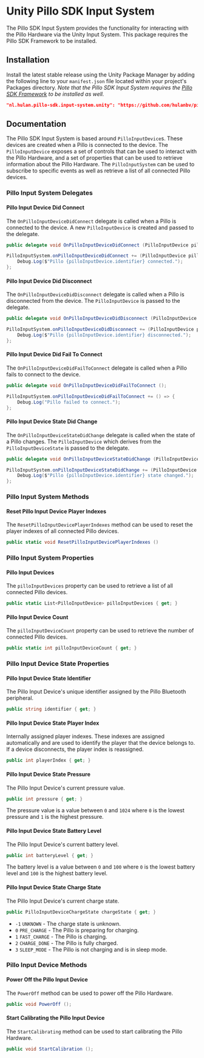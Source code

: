 # Unity Pillo SDK Input System

The Pillo SDK Input System provides the functionality for interacting with the Pillo Hardware via the Unity Input System. This package requires the Pillo SDK Framework to be installed.

## Installation

Install the latest stable release using the Unity Package Manager by adding the following line to your `manifest.json` file located within your project's Packages directory. _Note that the Pillo SDK Input System requires the [Pillo SDK Framework](#unity-pillo-sdk-framework) to be installed as well._

```json
"nl.hulan.pillo-sdk.input-system.unity": "https://github.com/hulanbv/pillo-sdk-mono.git?path=/UnityInputSystem"
```

## Documentation

The Pillo SDK Input System is based around `PilloInputDevice`s. These devices are created when a Pillo is connected to the device. The `PilloInputDevice` exposes a set of controls that can be used to interact with the Pillo Hardware, and a set of properties that can be used to retrieve information about the Pillo Hardware. The `PilloInputSystem` can be used to subscribe to specific events as well as retrieve a list of all connected Pillo devices.

### Pillo Input System Delegates

#### Pillo Input Device Did Connect

The `OnPilloInputDeviceDidConnect` delegate is called when a Pillo is connected to the device. A new `PilloInputDevice` is created and passed to the delegate.

```csharp
public delegate void OnPilloInputDeviceDidConnect (PilloInputDevice pilloInputDevice);
```

```csharp
PilloInputSystem.onPilloInputDeviceDidConnect += (PilloInputDevice pilloInputDevice) => {
    Debug.Log($"Pillo {pilloInputDevice.identifier} connected.");
};
```

#### Pillo Input Device Did Disconnect

The `OnPilloInputDeviceDidDisconnect` delegate is called when a Pillo is disconnected from the device. The `PilloInputDevice` is passed to the delegate.

```csharp
public delegate void OnPilloInputDeviceDidDisconnect (PilloInputDevice pilloInputDevice);
```

```csharp
PilloInputSystem.onPilloInputDeviceDidDisconnect += (PilloInputDevice pilloInputDevice) => {
    Debug.Log($"Pillo {pilloInputDevice.identifier} disconnected.");
};
```

#### Pillo Input Device Did Fail To Connect

The `OnPilloInputDeviceDidFailToConnect` delegate is called when a Pillo fails to connect to the device.

```csharp
public delegate void OnPilloInputDeviceDidFailToConnect ();
```

```csharp
PilloInputSystem.onPilloInputDeviceDidFailToConnect += () => {
    Debug.Log("Pillo failed to connect.");
};
```

#### Pillo Input Device State Did Change

The `OnPilloInputDeviceStateDidChange` delegate is called when the state of a Pillo changes. The `PilloInputDevice` which derives from the `PilloInputDeviceState` is passed to the delegate.

```csharp
public delegate void OnPilloInputDeviceStateDidChange (PilloInputDevice pilloInputDevice);
```

```csharp
PilloInputSystem.onPilloInputDeviceStateDidChange += (PilloInputDevice pilloInputDevice) => {
    Debug.Log($"Pillo {pilloInputDevice.identifier} state changed.");
};
```

### Pillo Input System Methods

#### Reset Pillo Input Device Player Indexes

The `ResetPilloInputDevicePlayerIndexes` method can be used to reset the player indexes of all connected Pillo devices.

```csharp
public static void ResetPilloInputDevicePlayerIndexes ()
```

### Pillo Input System Properties

#### Pillo Input Devices

The `pilloInputDevices` property can be used to retrieve a list of all connected Pillo devices.

```csharp
public static List<PilloInputDevice> pilloInputDevices { get; }
```

#### Pillo Input Device Count

The `pilloInputDeviceCount` property can be used to retrieve the number of connected Pillo devices.

```csharp
public static int pilloInputDeviceCount { get; }
```

### Pillo Input Device State Properties

#### Pillo Input Device State Identifier

The Pillo Input Device's unique identifier assigned by the Pillo Bluetooth peripheral.

```csharp
public string identifier { get; }
```

#### Pillo Input Device State Player Index

Internally assigned player indexes. These indexes are assigned automatically and are used to identify the player that the device belongs to. If a device disconnects, the player index is reassigned.

```csharp
public int playerIndex { get; }
```

#### Pillo Input Device State Pressure

The Pillo Input Device's current pressure value.

```csharp
public int pressure { get; }
```

The pressure value is a value between `0` and `1024` where `0` is the lowest pressure and `1` is the highest pressure.

#### Pillo Input Device State Battery Level

The Pillo Input Device's current battery level.

```csharp
public int batteryLevel { get; }
```

The battery level is a value between `0` and `100` where `0` is the lowest battery level and `100` is the highest battery level.

#### Pillo Input Device State Charge State

The Pillo Input Device's current charge state.

```csharp
public PilloInputDeviceChargeState chargeState { get; }
```

- `-1` `UNKNOWN` - The charge state is unknown.
- `0` `PRE_CHARGE` - The Pillo is preparing for charging.
- `1` `FAST_CHARGE` - The Pillo is charging.
- `2` `CHARGE_DONE` - The Pillo is fully charged.
- `3` `SLEEP_MODE` - The Pillo is not charging and is in sleep mode.

### Pillo Input Device Methods

#### Power Off the Pillo Input Device

The `PowerOff` method can be used to power off the Pillo Hardware.

```csharp
public void PowerOff ();
```

#### Start Calibrating the Pillo Input Device

The `StartCalibrating` method can be used to start calibrating the Pillo Hardware.

```csharp
public void StartCalibration ();
```

<br/><br/><br/>
